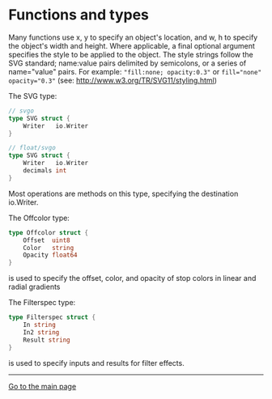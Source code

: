 # Functions and types

Many functions use x, y to specify an object's location, and w, h to specify the object's width and height.
Where applicable, a final optional argument specifies the style to be applied to the object.
The style strings follow the SVG standard; name:value pairs delimited by semicolons, or a
series of name="value" pairs. For example: `"fill:none; opacity:0.3"` or  `fill="none" opacity="0.3"` (see: <http://www.w3.org/TR/SVG11/styling.html>)

The SVG type:

```go
// svgo
type SVG struct {
    Writer   io.Writer
}
```

```go
// float/svgo
type SVG struct {
    Writer   io.Writer
    decimals int
}
```

Most operations are methods on this type, specifying the destination io.Writer.

The Offcolor type:

```go
type Offcolor struct {
    Offset  uint8
    Color   string
    Opacity float64
}
```

is used to specify the offset, color, and opacity of stop colors in linear and radial gradients

The Filterspec type:

```go
type Filterspec struct {
    In string
    In2 string
    Result string
}
```

is used to specify inputs and results for filter effects.

---
[Go to the main page][]

[Go to the main page]: ../README.md
